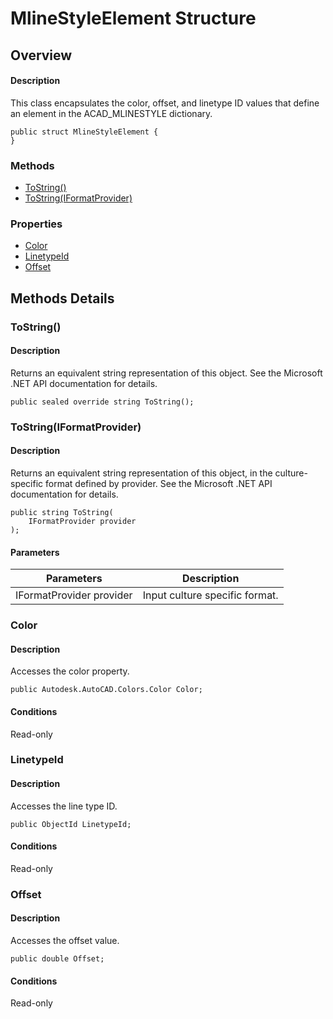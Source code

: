 # MlineStyleElement Structure

## Overview

#### Description
This class encapsulates the color, offset, and linetype ID values that define an element in the ACAD_MLINESTYLE dictionary.
```text
public struct MlineStyleElement {
}
```

### Methods

- [ToString()](#tostring())
- [ToString(IFormatProvider)](#tostring(iformatprovider))

### Properties

- [Color](#color)
- [LinetypeId](#linetypeid)
- [Offset](#offset)


## Methods Details

### ToString()

#### Description
Returns an equivalent string representation of this object. See the Microsoft .NET API documentation for details.
```text
public sealed override string ToString();
```

### ToString(IFormatProvider)

#### Description
Returns an equivalent string representation of this object, in the culture-specific format defined by provider. See the Microsoft .NET API documentation for details.
```text
public string ToString(
    IFormatProvider provider
);
```

#### Parameters

| Parameters | Description |
| --- | --- |
| IFormatProvider provider | Input culture specific format. |

### Color

#### Description
Accesses the color property.
```text
public Autodesk.AutoCAD.Colors.Color Color;
```

#### Conditions
Read-only
### LinetypeId

#### Description
Accesses the line type ID.
```text
public ObjectId LinetypeId;
```

#### Conditions
Read-only
### Offset

#### Description
Accesses the offset value.
```text
public double Offset;
```

#### Conditions
Read-only